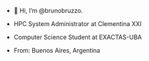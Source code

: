 - 👋 Hi, I’m @brunobruzzo.

- HPC System Administrator at Clementina XXI
- Computer Science Student at EXACTAS-UBA
- From: Buenos Aires, Argentina
<!---
brunobruzzo/brunobruzzo is a ✨ special ✨ repository because its `README.md` (this file) appears on your GitHub profile.
You can click the Preview link to take a look at your changes.
--->
